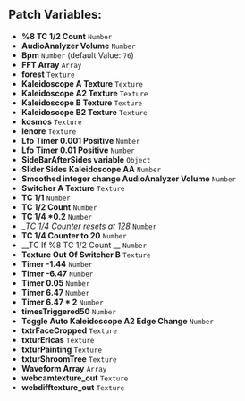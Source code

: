 ## Patch Variables:

* __%8 TC 1/2 Count__ ```Number```
* __AudioAnalyzer Volume__ ```Number```
* __Bpm__ ```Number``` (default Value: `76`)
* __FFT Array__ ```Array```
* __forest__ ```Texture```
* __Kaleidoscope A Texture__ ```Texture```
* __Kaleidoscope A2 Texture__ ```Texture```
* __Kaleidoscope B Texture__ ```Texture```
* __Kaleidoscope B2 Texture__ ```Texture```
* __kosmos__ ```Texture```
* __lenore__ ```Texture```
* __Lfo Timer 0.001 Positive__ ```Number```
* __Lfo Timer 0.01 Positive__ ```Number```
* __SideBarAfterSides variable__ ```Object```
* __Slider Sides Kaleidoscope AA__ ```Number```
* __Smoothed integer change AudioAnalyzer Volume__ ```Number```
* __Switcher A Texture__ ```Texture```
* __TC 1/1__ ```Number```
* __TC 1/2 Count__ ```Number```
* __TC 1/4 *0.2__ ```Number```
* __TC 1/4 Counter _resets at 128__ ```Number```
* __TC 1/4 Counter to 20__ ```Number```
* __TC If %8 TC 1/2 Count __ ```Number```
* __Texture Out Of Switcher B__ ```Texture```
* __Timer -1.44__ ```Number```
* __Timer -6.47__ ```Number```
* __Timer 0.05__ ```Number```
* __Timer 6.47__ ```Number```
* __Timer 6.47 * 2__ ```Number```
* __timesTriggered50__ ```Number```
* __Toggle Auto Kaleidoscope A2 Edge Change__ ```Number```
* __txtrFaceCropped__ ```Texture```
* __txturEricas__ ```Texture```
* __txturPainting__ ```Texture```
* __txturShroomTree__ ```Texture```
* __Waveform Array__ ```Array```
* __webcamtexture_out__ ```Texture```
* __webdifftexture_out__ ```Texture```

